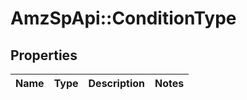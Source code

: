 # AmzSpApi::ConditionType

## Properties
Name | Type | Description | Notes
------------ | ------------- | ------------- | -------------


